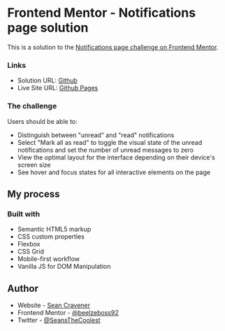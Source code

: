 # Frontend Mentor - Notifications page solution

This is a solution to the [Notifications page challenge on Frontend Mentor](https://www.frontendmentor.io/challenges/notifications-page-DqK5QAmKbC).

### Links

- Solution URL: [Github](https://github.com/SeanCravener/Frontend-Mentor-Notifications-Page/)
- Live Site URL: [Github Pages](https://seancravener.github.io/Frontend-Mentor-Notifications-Page/)

### The challenge

Users should be able to:

- Distinguish between "unread" and "read" notifications
- Select "Mark all as read" to toggle the visual state of the unread notifications and set the number of unread messages to zero
- View the optimal layout for the interface depending on their device's screen size
- See hover and focus states for all interactive elements on the page

## My process

### Built with

- Semantic HTML5 markup
- CSS custom properties
- Flexbox
- CSS Grid
- Mobile-first workflow
- Vanilla JS for DOM Manipulation

## Author

- Website - [Sean Cravener](https://seancravener.com/)
- Frontend Mentor - [@beelzeboss92](https://www.frontendmentor.io/profile/beelzeboss92)
- Twitter - [@SeansTheCoolest](https://twitter.com/SeansTheCoolest)
